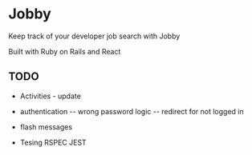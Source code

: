 # Jobby

Keep track of your developer job search with Jobby

Built with Ruby on Rails and React

## TODO

- Activities - update

- authentication
  -- wrong password logic
  -- redirect for not logged in

- flash messages

- Tesing
  RSPEC
  JEST
